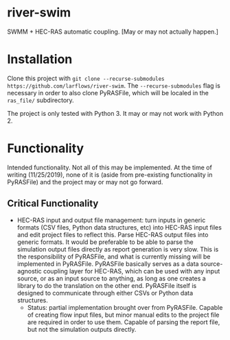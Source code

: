 # river-swim
SWMM + HEC-RAS automatic coupling.  [May or may not actually happen.]

# Installation

Clone this project with `git clone --recurse-submodules https://github.com/larflows/river-swim`.  The `--recurse-submodules` flag is necessary in order to also clone PyRASFile, which will be localed in the `ras_file/` subdirectory.

The project is only tested with Python 3.  It may or may not work with Python 2.

# Functionality

Intended functionality.  Not all of this may be implemented.  At the time of writing (11/25/2019), none of it is (aside from pre-existing functionality in PyRASFile) and the project may or may not go forward.

## Critical Functionality

* HEC-RAS input and output file management: turn inputs in generic formats (CSV files, Python data structures, etc) into HEC-RAS input files and edit project files to reflect this.  Parse HEC-RAS output files into generic formats.  It would be preferable to be able to parse the simulation output files directly as report generation is very slow.  This is the responsibility of PyRASFile, and what is currently missing will be implemented in PyRASFile.  PyRASFile basically serves as a data source-agnostic coupling layer for HEC-RAS, which can be used with any input source, or as an input source to anything, as long as one creates a library to do the translation on the other end.  PyRASFile itself is designed to communicate through either CSVs or Python data structures.
  * Status: partial implementation brought over from PyRASFile.  Capable of creating flow input files, but minor manual edits to the project file are required in order to use them.  Capable of parsing the report file, but not the simulation outputs directly.
